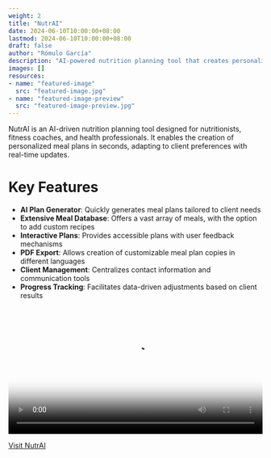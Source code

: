 ```yaml
---
weight: 2
title: "NutrAI"
date: 2024-06-10T10:00:00+08:00
lastmod: 2024-06-10T10:00:00+08:00
draft: false
author: "Rómulo García"
description: "AI-powered nutrition planning tool that creates personalized, balanced meal plans in seconds for nutritionists and health professionals."
images: []
resources:
- name: "featured-image"
  src: "featured-image.jpg"
- name: "featured-image-preview"
  src: "featured-image-preview.jpg"
---
```


NutrAI is an AI-driven nutrition planning tool designed for nutritionists, fitness coaches, and health professionals. It enables the creation of personalized meal plans in seconds, adapting to client preferences with real-time updates.


# Key Features

- **AI Plan Generator**: Quickly generates meal plans tailored to client needs
- **Extensive Meal Database**: Offers a vast array of meals, with the option to add custom recipes
- **Interactive Plans**: Provides accessible plans with user feedback mechanisms
- **PDF Export**: Allows creation of customizable meal plan copies in different languages
- **Client Management**: Centralizes contact information and communication tools
- **Progress Tracking**: Facilitates data-driven adjustments based on client results



<video controls poster="https://storage.googleapis.com/nutrai-videos/play.webp" style="width: 100%; height: auto;">
  <source src="https://storage.googleapis.com/nutrai-videos/nutrai_v3_en.webm" type="video/webm">
</video>

[Visit NutrAI](https://www.nutrai.app)
